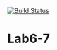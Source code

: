 
[![Build Status](https://travis-ci.com/mariika1/Lab6-7.svg?branch=main)](https://travis-ci.com/mariika1/Lab6-7)

# Lab6-7